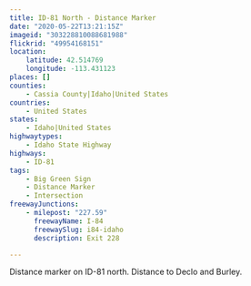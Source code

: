 ```yaml
---
title: ID-81 North - Distance Marker
date: "2020-05-22T13:21:15Z"
imageid: "303228810088681988"
flickrid: "49954168151"
location:
    latitude: 42.514769
    longitude: -113.431123
places: []
counties:
    - Cassia County|Idaho|United States
countries:
    - United States
states:
    - Idaho|United States
highwaytypes:
    - Idaho State Highway
highways:
    - ID-81
tags:
    - Big Green Sign
    - Distance Marker
    - Intersection
freewayJunctions:
    - milepost: "227.59"
      freewayName: I-84
      freewaySlug: i84-idaho
      description: Exit 228

---
```

Distance marker on ID-81 north.  Distance to Declo and Burley.